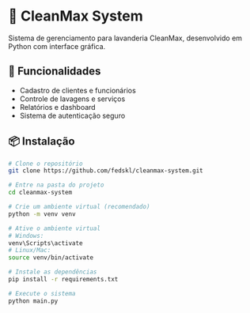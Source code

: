 # 🧼 CleanMax System

Sistema de gerenciamento para lavanderia CleanMax, desenvolvido em Python com interface gráfica.

## 🚀 Funcionalidades

- Cadastro de clientes e funcionários
- Controle de lavagens e serviços
- Relatórios e dashboard
- Sistema de autenticação seguro

## 📦 Instalação

```bash
# Clone o repositório
git clone https://github.com/fedskl/cleanmax-system.git

# Entre na pasta do projeto
cd cleanmax-system

# Crie um ambiente virtual (recomendado)
python -m venv venv

# Ative o ambiente virtual
# Windows:
venv\Scripts\activate
# Linux/Mac:
source venv/bin/activate

# Instale as dependências
pip install -r requirements.txt

# Execute o sistema
python main.py
